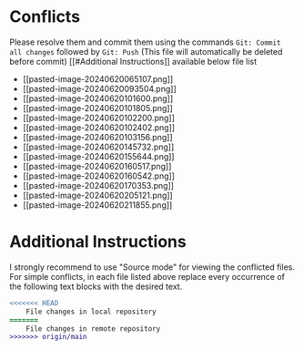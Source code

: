 # Conflicts
Please resolve them and commit them using the commands `Git: Commit all changes` followed by `Git: Push`
(This file will automatically be deleted before commit)
[[#Additional Instructions]] available below file list

- [[pasted-image-20240620065107.png]]
- [[pasted-image-20240620093504.png]]
- [[pasted-image-20240620101600.png]]
- [[pasted-image-20240620101805.png]]
- [[pasted-image-20240620102200.png]]
- [[pasted-image-20240620102402.png]]
- [[pasted-image-20240620103156.png]]
- [[pasted-image-20240620145732.png]]
- [[pasted-image-20240620155644.png]]
- [[pasted-image-20240620160517.png]]
- [[pasted-image-20240620160542.png]]
- [[pasted-image-20240620170353.png]]
- [[pasted-image-20240620205121.png]]
- [[pasted-image-20240620211855.png]]

# Additional Instructions
I strongly recommend to use "Source mode" for viewing the conflicted files. For simple conflicts, in each file listed above replace every occurrence of the following text blocks with the desired text.

```diff
<<<<<<< HEAD
    File changes in local repository
=======
    File changes in remote repository
>>>>>>> origin/main
```